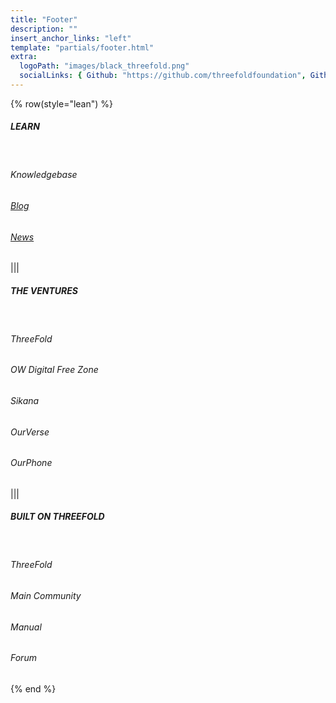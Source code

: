 ```yaml
---
title: "Footer"
description: ""
insert_anchor_links: "left"
template: "partials/footer.html"
extra:
  logoPath: "images/black_threefold.png"
  socialLinks: { Github: "https://github.com/threefoldfoundation", Github2: "https://github.com/threefoldtech", Twitter: "https://twitter.com/threefold_io", Telegram: "https://t.me/threefoldnews"  }
---
```


{% row(style="lean") %}

##### **LEARN**

<br>

<a onclick="window.open('https://ourworldventures.github.io/info_ourworld/intro/intro.html', '_blank')"><h6>Knowledgebase</h6></a>

###### [Blog](/blog)

###### [News](/newsroom)

|||

##### **THE VENTURES**

<br>

<a onclick="window.open('https://threefold.io', '_blank')"><h6>ThreeFold</h6></a>

<a onclick="window.open('https://freezone.ourworld.tf/', '_blank')"><h6>OW Digital Free Zone</h6></a>

<a onclick="window.open('https://sikana.tv/)', '_blank')"><h6>Sikana</h6></a>

<a onclick="window.open('https://ourverse.tf/', '_blank')"><h6>OurVerse</h6></a>

<a onclick="window.open('https://ourphone.tf/', '_blank')"><h6>OurPhone</h6></a>


|||

##### **BUILT ON THREEFOLD**

<br>

<a onclick="window.open('https://threefold.io', '_blank')"><h6>ThreeFold</h6></a>

<a onclick="window.open('https://t.me/threefold', '_blank')"><h6>Main Community</h6></a>

<a onclick="window.open('https://manual.grid.tf', '_blank')"><h6>Manual</h6></a>

<a onclick="window.open('https://forum.threefold.io/', '_blank')"><h6>Forum</h6></a>


{% end %}

<style>
  a {
cursor: pointer;

  }
  
  </style>